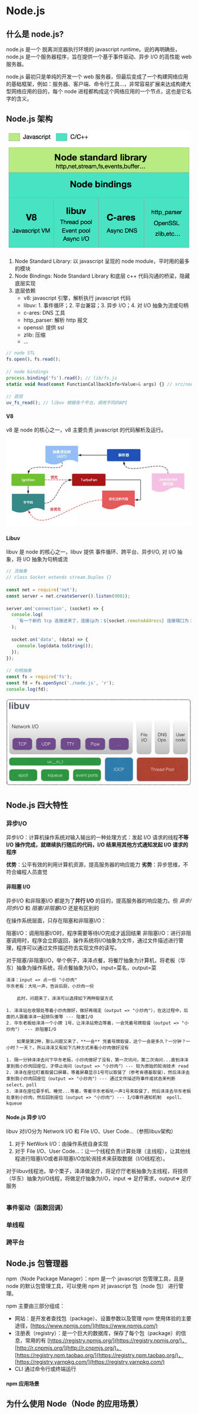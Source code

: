 # Node.js

## 什么是 node.js?

node.js 是一个 脱离浏览器执行环境的 javascript runtime。说的再明确些，node.js 是一个服务器程序，旨在提供一个基于事件驱动、异步 I/O 的高性能 web 服务器。

node.js 最初只是单纯的开发一个 web 服务器，但最后变成了一个构建网络应用的基础框架，例如：服务器、客户端、命令行工具...，非常容易扩展来达成构建大型网络应用的目的，每个 node 进程都构成这个网络应用的一个节点，这也是它名字的含义。

## Node.js 架构

![node.jpeg](/static/images/node.jpeg)

1. Node Standard Library: 以 javascript 呈现的 node module，平时用的最多的模块
2. Node Bindings: Node Standard Library 和底层 c++ 代码沟通的桥梁，隐藏底层实现
3. 底层依赖
   - v8: javascript 引擎，解析执行 javascript 代码
   - libuv: 1. 事件循环；2. 平台兼容；3. 异步 I/O；4. 对 I/O 抽象为流或句柄
   - c-ares: DNS 工具
   - http_parser: 解析 http 报文
   - openssl: 提供 ssl
   - zlib: 压缩
   - ...

```javascript
// node STL
fs.open()、fs.read();

// node bindings
process.binding('fs').read(); // lib/fs.js
static void Read(const FunctionCallbackInfo<Value>& args) {} // src/node_file.cc

// 底层
uv_fs_read(); // libuv 根据各个平台，调用不同的API
```

#### V8

v8 是 node 的核心之一，v8 主要负责 javascript 的代码解析及运行。

![v8.png](/static/images/v8.png)

#### Libuv

libuv 是 node 的核心之一，libuv 提供 事件循环、跨平台、异步I/O, 对 I/O 抽象，将 I/O 抽象为句柄或流

```javascript
// 流抽象
// class Socket extends stream.Duplex {}

const net = require('net');
const server = net.createServer().listen(9001);

server.on('connection', (socket) => {
  console.log(
    `有一个新的 tcp 连接进来了，连接ip为：${socket.remoteAddress} 连接端口为：{socket.remotePort}`
  );

  socket.on('data', (data) => {
    console.log(data.toString());
  });
});

// 句柄抽象
const fs = require('fs');
const fd = fs.openSync('./node.js', 'r');
console.log(fd);
```

![libuv](/static/images/libuv.png)

## Node.js 四大特性

### 异步I/O

异步I/O：计算机操作系统对输入输出的一种处理方式：发起 I/O 请求的线程**不等 I/O 操作完成，就继续执行随后的代码，I/O 结果用其他方式通知发起 I/O 请求的程序**

**优势**：公平有效的利用计算机资源，提高服务器的响应能力
**劣势**：异步思维，不符合编程人员直觉

#### 非阻塞 I/O

异步I/O 和非阻塞I/O 都是为了**并行 I/O** 的目的，提高服务器的响应能力。但 *异步/同步I/O* 和 *阻塞/非阻塞I/O* 还是有区别的

在操作系统层面，只存在阻塞和非阻塞I/O：

阻塞I/O：调用阻塞I/O时，程序需要等待I/O完成才返回结果
非阻塞I/O：进行非阻塞调用时，程序会立即返回，操作系统将I/O抽象为文件，通过文件描述进行管理，程序可以通过文件描述符去实现文件的读写。

对于阻塞/非阻塞I/O，举个例子，泽泽点餐，将餐厅抽象为计算机，将老板（华东）抽象为操作系统，将点餐抽象为I/O，input=菜名，output=菜

```text
泽泽：input => 点一份 "小炒肉"
华东老板：大吼一声，告诉后厨，小炒肉一份

    此时，问题来了，泽泽可以选择如下两种取餐方式

1. 泽泽站在收银处等着小炒肉做好，做好再端走（output => "小炒肉"），在这过程中，后面的人跟着泽泽一起排队傻等 --- 阻塞I/O
2. 华东老板给泽泽一个小牌 1号，让泽泽站旁边等着，一会凭着号牌取餐（output => "小炒肉"） --- 非阻塞I/O

    如果是第2种，那么问题又来了，**一会** 凭着号牌取餐，这个一会是多久？一分钟？一小时？一天？，所以泽泽又有如下几种方式来看小炒肉做好没有

1. 隔一分钟泽泽去问下华东老板，小炒肉做好了没有，第一次讯问，第二次询问...直到泽泽拿到我小炒肉回座位，才停止询问（output => "小炒肉"）--- 较为原始的轮询技术 read
2. 泽泽在座位盯着取餐口屏幕，等着屏幕显示1号可以取餐了（参考肯德基取餐），然后泽泽去拿到我小炒肉回座位（output => "小炒肉"）--- 通过文件描述符事件或状态来判断 select、poll
3. 泽泽在座位耍手机、睡觉...等着，等着华东老板吼一声1号来取餐了，然后泽泽去华东老板处拿到小炒肉，然后回到座位（output => "小炒肉"）--- I/O事件通知机制  epoll、kqueue
```

#### Node.js 异步 I/O

libuv 对I/O分为 Network I/O 和 File I/O、User Code...（参照libuv架构）

1. 对于 NetWork I/O：由操作系统自身实现
2. 对于 File I/O、User Code...：让一个线程负责计算处理（主线程），让其他线程进行阻塞I/O或者非阻塞I/O加轮询技术来获取数据（I/O线程池）。

对于libuv线程池，举个栗子，泽泽做足疗，将足疗厅老板抽象为主线程，将技师（华东）抽象为I/O线程，将做足疗抽象为I/O，input => 足疗需求，output=> 足疗服务


```text
```


### 事件驱动（函数回调）

### 单线程

### 跨平台

## Node.js 包管理器

npm（Node Package Manager）：npm 是一个 javascript 包管理工具，且是 node 的默认包管理工具，可以使用 npm 对 javascript 包（node 包） 进行管理。

npm 主要由三部分组成：

- 网站：是开发者查找包（package）、设置参数以及管理 npm 使用体验的主要途径，[https://www.npmjs.com/](https://www.npmjs.com/)
- 注册表（registry）：是一个巨大的数据库，保存了每个包（package）的信息，常用的有 [https://registry.npmjs.org/](https://registry.npmjs.org/)，[http://r.cnpmjs.org/](http://r.cnpmjs.org/)，[https://registry.npm.taobao.org/](https://registry.npm.taobao.org/)，[https://registry.yarnpkg.com/](https://registry.yarnpkg.com/)
- CLI 通过命令行或终端运行

#### npm 应用场景

## 为什么使用 Node（Node 的应用场景）
